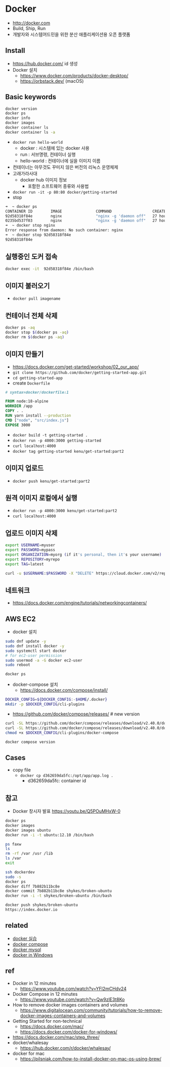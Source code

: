 # Docker

- http://docker.com
- Build, Ship, Run
- 개발자와 시스템어드민을 위한 분산 애플리케이션용 오픈 플랫폼

## Install
- https://hub.docker.com/ id 생성
- Docker 설치
  - https://www.docker.com/products/docker-desktop/
  - https://orbstack.dev/ (macOS)

## Basic keywords
```sh
docker version
docker ps
docker info
docker images
docker container ls
docker container ls -a
```

- `docker run hello-world`
  - docker : 시스템에 있는 docker 사용
  - run : 서브명령, 컨테이너 실행
  - hello-world : 컨테이너에 실을 이미지 이름
- 컨테이너는 아무것도 꾸미지 않은 버전의 리눅스 운영체제
- 고래가라사대
  - docker hub 이미지 정보
    - 포함한 소프트웨어 종류와 사용법
- `docker run -it -p 80:80 docker/getting-started`
- stop

```sh
➜  ~ docker ps
CONTAINER ID        IMAGE               COMMAND                  CREATED             STATUS              PORTS                         NAMES
92d58318f84e        nginx               "nginx -g 'daemon off"   27 hours ago        Up 27 hours         0.0.0.0:80->80/tcp, 443/tcp   webserver
0235bd537f03        nginx               "nginx -g 'daemon off"   27 hours ago        Up 27 hours         80/tcp, 443/tcp               boring_hypatia
➜  ~ docker stop nginx
Error response from daemon: No such container: nginx
➜  ~ docker stop 92d58318f84e
92d58318f84e
```

## 실행중인 도커 접속

```sh
docker exec -it  92d58318f84e /bin/bash
```

## 이미지 불러오기
- `docker pull imagename`

## 컨테이너 전체 삭제
```sh
docker ps -aq
docker stop $(docker ps -aq)
docker rm $(docker ps -aq)
```

## 이미지 만들기
- https://docs.docker.com/get-started/workshop/02_our_app/
- `git clone https://github.com/docker/getting-started-app.git`
- `cd getting-started-app`
- create `Dockerfile`

```dockerfile
# syntax=docker/dockerfile:1

FROM node:18-alpine
WORKDIR /app
COPY . .
RUN yarn install --production
CMD ["node", "src/index.js"]
EXPOSE 3000
```

- `docker build -t getting-started .`
- `docker run -p 4000:3000 getting-started`
- `curl localhost:4000`
- `docker tag getting-started kenu/get-started:part2`

## 이미지 업로드
- `docker push kenu/get-started:part2`

## 원격 이미지 로컬에서 실행
- `docker run -p 4000:3000 kenu/get-started:part2`
- `curl localhost:4000`

## 업로드 이미지 삭제
```sh
export USERNAME=myuser
export PASSWORD=mypass
export ORGANIZATION=myorg (if it's personal, then it's your username)
export REPOSITORY=myrepo
export TAG=latest

curl -u $USERNAME:$PASSWORD -X "DELETE" https://cloud.docker.com/v2/repositories/$ORGANIZATION/$REPOSITORY/tags/$TAG/
```

## 네트워크
- https://docs.docker.com/engine/tutorials/networkingcontainers/

## AWS EC2
- docker 설치

```sh
sudo dnf update -y
sudo dnf install docker -y
sudo systemctl start docker
# for ec2-user permission
sudo usermod -a -G docker ec2-user
sudo reboot
```

```sh
docker ps
```

- docker-compose 설치
  - https://docs.docker.com/compose/install/

```sh
DOCKER_CONFIG=${DOCKER_CONFIG:-$HOME/.docker}
mkdir -p $DOCKER_CONFIG/cli-plugins
```

- https://github.com/docker/compose/releases/ # new version
```sh
curl -SL https://github.com/docker/compose/releases/download/v2.40.0/docker-compose-linux-x86_64 -o $DOCKER_CONFIG/cli-plugins/docker-compose
curl -SL https://github.com/docker/compose/releases/download/v2.40.0/docker-compose-linux-aarch64 -o $DOCKER_CONFIG/cli-plugins/docker-compose
chmod +x $DOCKER_CONFIG/cli-plugins/docker-compose
```

```sh
docker compose version
```

## Cases
- copy file
  - `docker cp d362659da5fc:/opt/app/app.log .`
    - d362659da5fc: container id

## 참고

- Docker 창시자 발표 https://youtu.be/Q5POuMHxW-0

```sh
docker ps
docker images
docker images ubuntu
docker run -i -t ubuntu:12.10 /bin/bash

ps faxw
ls
rm -rf /var /usr /lib
ls /var
exit

ssh dockerdev
sudo -s
docker ps
docker diff 7b882b11bc8e
docker commit 7b882b11bc8e shykes/broken-ubuntu
docker run -i -t shykes/broken-ubuntu /bin/bash

docker push shykes/broken-ubuntu
https://index.docker.io
```

## related
- [docker 실습](/mib/docker/docker-exec)
- [docker compose](/mib/docker/compose)
- [docker mysql](/mib/docker/mysql)
- [docker in Windows](/mib/docker/win)

## ref
- Docker in 12 minutes
  - https://www.youtube.com/watch?v=YFl2mCHdv24
- Docker Compose in 12 minutes
  - https://www.youtube.com/watch?v=Qw9zlE3t8Ko
- How to remove docker images containers and volumes
  - https://www.digitalocean.com/community/tutorials/how-to-remove-docker-images-containers-and-volumes
- Getting Started for non-technical
  - https://docs.docker.com/mac/
  - https://docs.docker.com/docker-for-windows/
- https://docs.docker.com/mac/step_three/
- docker/whalesay
  - https://hub.docker.com/r/docker/whalesay/
- docker for mac
  - https://pilsniak.com/how-to-install-docker-on-mac-os-using-brew/
